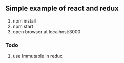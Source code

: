 ## Simple example of react and redux

1. npm install 
2. npm start
3. open browser at localhost:3000


### Todo  
1. use Immutable in redux
